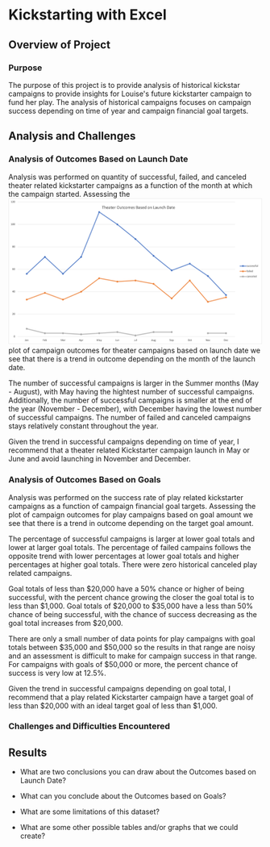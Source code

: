 # Kickstarting with Excel

## Overview of Project

### Purpose

The purpose of this project is to provide analysis of historical kickstar campaigns to provide insights for Louise's future kickstarter campaign to fund her play. The analysis of historical campaigns focuses on campaign success depending on time of year and campaign financial goal targets.

## Analysis and Challenges

### Analysis of Outcomes Based on Launch Date

Analysis was performed on quantity of successful, failed, and canceled theater related kickstarter campaigns as a function of the month at which the campaign started. Assessing the ![plot](https://github.com/aricciardelli2/UCB-Projects/blob/main/kickstarter-analysis/resources/Theater_Outcomes_vs_Launch.png) plot of campaign outcomes for theater campaigns based on launch date we see that there is a trend in outcome depending on the month of the launch date.

The number of successful campaigns is larger in the Summer months (May - August), with May having the hightest number of successful campaigns. Additionally, the number of successful campaigns is smaller at the end of the year (November - December), with December having the lowest number of successful campaigns. The number of failed and canceled campaigns stays relatively constant throughout the year.

Given the trend in successful campaigns depending on time of year, I recommend that a theater related Kickstarter campaign launch in May or June and avoid launching in November and December.

### Analysis of Outcomes Based on Goals

Analysis was performed on the success rate of play related kickstarter campaigns as a function of campaign financial goal targets. Assessing the plot of campaign outcomes for play campaigns based on goal amount we see that there is a trend in outcome depending on the target goal amount.

The percentage of successful campaigns is larger at lower goal totals and lower at larger goal totals. The percentage of failed campains follows the opposite trend with lower percentages at lower goal totals and higher percentages at higher goal totals. There were zero historical canceled play related campaigns.

Goal totals of less than $20,000 have a 50% chance or higher of being successful, with the percent chance growing the closer the goal total is to less than $1,000. Goal totals of $20,000 to $35,000 have a less than 50% chance of being successful, with the chance of success decreasing as the goal total increases from $20,000.

There are only a small number of data points for play campaigns with goal totals between $35,000 and $50,000 so the results in that range are noisy and an assessment is difficult to make for campaign success in that range. For campaigns with goals of $50,000 or more, the percent chance of success is very low at 12.5%.

Given the trend in successful campaigns depending on goal total, I recommend that a play related Kickstarter campaign have a target goal of less than $20,000 with an ideal target goal of less than $1,000.

### Challenges and Difficulties Encountered

## Results

- What are two conclusions you can draw about the Outcomes based on Launch Date?

- What can you conclude about the Outcomes based on Goals?

- What are some limitations of this dataset?

- What are some other possible tables and/or graphs that we could create?
